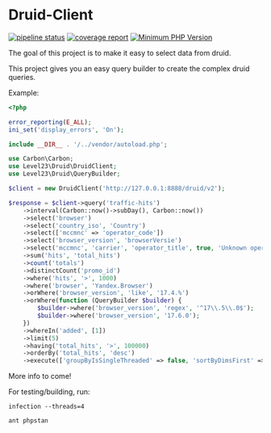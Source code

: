 # Druid-Client

[![pipeline status](https://git.level23.nl/packages/druid-client/badges/master/pipeline.svg)](https://git.level23.nl/packages/druid-client/commits/master)
[![coverage report](https://git.level23.nl/packages/druid-client/badges/master/coverage.svg)](https://git.level23.nl/packages/druid-client/commits/master)
[![Minimum PHP Version](https://img.shields.io/badge/php-%3E%3D%207.2-8892BF.svg?style=flat-square)](https://php.net/)


The goal of this project is to make it easy to select data from druid.

This project gives you an easy query builder to create the complex druid queries.

Example:

```php
<?php

error_reporting(E_ALL);
ini_set('display_errors', 'On');

include __DIR__ . '/../vendor/autoload.php';

use Carbon\Carbon;
use Level23\Druid\DruidClient;
use Level23\Druid\QueryBuilder;

$client = new DruidClient('http://127.0.0.1:8888/druid/v2');

$response = $client->query('traffic-hits')
    ->interval(Carbon::now()->subDay(), Carbon::now())
    ->select('browser')
    ->select('country_iso', 'Country')
    ->select(['mccmnc' => 'operator_code'])
    ->select('browser_version', 'browserVersie')
    ->select('mccmnc', 'carrier', 'operator_title', true, 'Unknown operator')
    ->sum('hits', 'total_hits')
    ->count('totals')
    ->distinctCount('promo_id')
    ->where('hits', '>', 1000)
    ->where('browser', 'Yandex.Browser')
    ->orWhere('browser_version', 'like', '17.4.%')
    ->orWhere(function (QueryBuilder $builder) {
        $builder->where('browser_version', 'regex', '^17\\.5\\.0$');
        $builder->where('browser_version', '17.6.0');
    })
    ->whereIn('added', [1])
    ->limit(5)
    ->having('total_hits', '>', 100000)
    ->orderBy('total_hits', 'desc')
    ->execute(['groupByIsSingleThreaded' => false, 'sortByDimsFirst' => true]);
```

More info to come!

For testing/building, run:
```
infection --threads=4

ant phpstan
```
